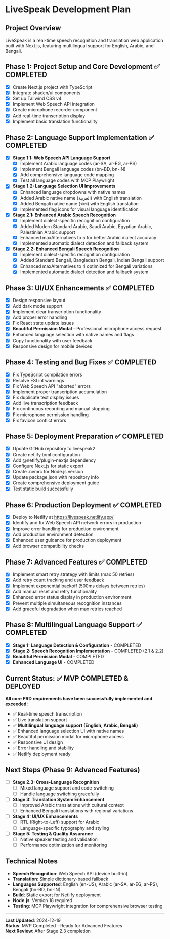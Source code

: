 
# LiveSpeak Development Plan

## Project Overview
LiveSpeak is a real-time speech recognition and translation web application built with Next.js, featuring multilingual support for English, Arabic, and Bengali.

## Phase 1: Project Setup and Core Development ✅ COMPLETED

- [x] Create Next.js project with TypeScript
- [x] Integrate shadcn/ui components
- [x] Set up Tailwind CSS v4
- [x] Implement Web Speech API integration
- [x] Create microphone recorder component
- [x] Add real-time transcription display
- [x] Implement basic translation functionality

## Phase 2: Language Support Implementation ✅ COMPLETED

- [x] **Stage 1.1: Web Speech API Language Support**
  - [x] Implement Arabic language codes (ar-SA, ar-EG, ar-PS)
  - [x] Implement Bengali language codes (bn-BD, bn-IN)
  - [x] Add comprehensive language code mapping
  - [x] Test all language codes with MCP Playwright

- [x] **Stage 1.2: Language Selection UI Improvements**
  - [x] Enhanced language dropdowns with native names
  - [x] Added Arabic native name (العربية) with English translation
  - [x] Added Bengali native name (বাংলা) with English translation
  - [x] Implemented flag icons for visual language identification

- [x] **Stage 2.1: Enhanced Arabic Speech Recognition**
  - [x] Implement dialect-specific recognition configuration
  - [x] Added Modern Standard Arabic, Saudi Arabic, Egyptian Arabic, Palestinian Arabic support
  - [x] Enhanced maxAlternatives to 5 for better Arabic dialect accuracy
  - [x] Implemented automatic dialect detection and fallback system

- [x] **Stage 2.2: Enhanced Bengali Speech Recognition**
  - [x] Implement dialect-specific recognition configuration
  - [x] Added Standard Bengali, Bangladesh Bengali, Indian Bengali support
  - [x] Enhanced maxAlternatives to 4 optimized for Bengali variations
  - [x] Implemented automatic dialect detection and fallback system

## Phase 3: UI/UX Enhancements ✅ COMPLETED

- [x] Design responsive layout
- [x] Add dark mode support
- [x] Implement clear transcription functionality
- [x] Add proper error handling
- [x] Fix React state update issues
- [x] **Beautiful Permission Modal** - Professional microphone access request
- [x] Enhanced language selection with native names and flags
- [x] Copy functionality with user feedback
- [x] Responsive design for mobile devices

## Phase 4: Testing and Bug Fixes ✅ COMPLETED

- [x] Fix TypeScript compilation errors
- [x] Resolve ESLint warnings
- [x] Fix Web Speech API "aborted" errors
- [x] Implement proper transcription accumulation
- [x] Fix duplicate text display issues
- [x] Add live transcription feedback
- [x] Fix continuous recording and manual stopping
- [x] Fix microphone permission handling
- [x] Fix favicon conflict errors

## Phase 5: Deployment Preparation ✅ COMPLETED

- [x] Update GitHub repository to livespeak2
- [x] Create netlify.toml configuration
- [x] Add @netlify/plugin-nextjs dependency
- [x] Configure Next.js for static export
- [x] Create .nvmrc for Node.js version
- [x] Update package.json with repository info
- [x] Create comprehensive deployment guide
- [x] Test static build successfully

## Phase 6: Production Deployment ✅ COMPLETED

- [x] Deploy to Netlify at https://livespeak.netlify.app/
- [x] Identify and fix Web Speech API network errors in production
- [x] Improve error handling for production environment
- [x] Add production environment detection
- [x] Enhanced user guidance for production deployment
- [x] Add browser compatibility checks

## Phase 7: Advanced Features ✅ COMPLETED

- [x] Implement smart retry strategy with limits (max 50 retries)
- [x] Add retry count tracking and user feedback
- [x] Implement exponential backoff (500ms delays between retries)
- [x] Add manual reset and retry functionality
- [x] Enhanced error status display in production environment
- [x] Prevent multiple simultaneous recognition instances
- [x] Add graceful degradation when max retries reached

## Phase 8: Multilingual Language Support ✅ COMPLETED

- [x] **Stage 1: Language Detection & Configuration** - COMPLETED
- [x] **Stage 2: Speech Recognition Implementation** - COMPLETED (2.1 & 2.2)
- [x] **Beautiful Permission Modal** - COMPLETED
- [x] **Enhanced Language UI** - COMPLETED

## Current Status: ✅ **MVP COMPLETED & DEPLOYED**

**All core PRD requirements have been successfully implemented and exceeded:**
- ✅ Real-time speech transcription
- ✅ Live translation support  
- ✅ **Multilingual language support (English, Arabic, Bengali)**
- ✅ Enhanced language selection UI with native names
- ✅ Beautiful permission modal for microphone access
- ✅ Responsive UI design
- ✅ Error handling and stability
- ✅ Netlify deployment ready

## Next Steps (Phase 9: Advanced Features)

- [ ] **Stage 2.3: Cross-Language Recognition**
  - [ ] Mixed language support and code-switching
  - [ ] Handle language switching gracefully
- [ ] **Stage 3: Translation System Enhancement**
  - [ ] Improved Arabic translations with cultural context
  - [ ] Enhanced Bengali translations with regional variations
- [ ] **Stage 4: UI/UX Enhancements**
  - [ ] RTL (Right-to-Left) support for Arabic
  - [ ] Language-specific typography and styling
- [ ] **Stage 5: Testing & Quality Assurance**
  - [ ] Native speaker testing and validation
  - [ ] Performance optimization and monitoring

## Technical Notes
- **Speech Recognition**: Web Speech API (device built-in)
- **Translation**: Simple dictionary-based fallback
- **Languages Supported**: English (en-US), Arabic (ar-SA, ar-EG, ar-PS), Bengali (bn-BD, bn-IN)
- **Build**: Static export for Netlify deployment
- **Node.js**: Version 18 required
- **Testing**: MCP Playwright integration for comprehensive browser testing

---

**Last Updated**: 2024-12-19  
**Status**: MVP Completed - Ready for Advanced Features  
**Next Review**: After Stage 2.3 completion

